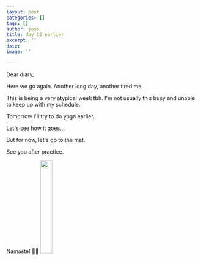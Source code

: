 ```yaml
---
layout: post
categories: []
tags: []
author: jess
title: day 12 earlier
excerpt: ''
date: 
image: ''

---
```

Dear diary,

Here we go again. Another long day, another tired me.

This is being a very atypical week tbh. I'm not usually this busy and unable to keep up with my schedule.

Tomorrow I'll try to do yoga earlier.

Let's see how it goes...

But for now, let's go to the mat.

See you after practice.

Namaste! 🧘‍♀️ <img width="25%" height="25%" src="{{site.url}}{{site.baseurl}}/assets/images/jess-signature.gif">